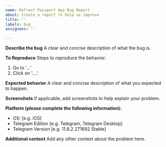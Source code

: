 ```yaml
---
name: Refract Passport App Bug Report
about: Create a report to help us improve
title: ''
labels: bug
assignees: ''

---
```


**Describe the bug**
A clear and concise description of what the bug is.

**To Reproduce**
Steps to reproduce the behavior:
1. Go to '...'
2. Click on '....'

**Expected behavior**
A clear and concise description of what you expected to happen.

**Screenshots**
If applicable, add screenshots to help explain your problem.

**Platform (please complete the following information):**
 - OS: [e.g. iOS]
 - Telegram Edition [e.g. Telegram, Telegram Desktop]
 - Telegram Version [e.g. 11.8.2.271692 Stable]

**Additional context**
Add any other context about the problem here.
